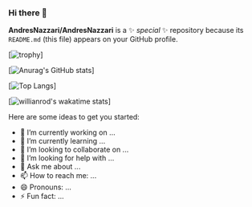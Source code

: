 ### Hi there 👋

**AndresNazzari/AndresNazzari** is a ✨ _special_ ✨ repository because its `README.md` (this file) appears on your GitHub profile.

[![trophy](https://github-profile-trophy.vercel.app/?username=AndresNazzari&theme=dracula&column=-1)]

[![Anurag's GitHub stats](https://github-readme-stats.vercel.app/api?username=AndresNazzari&count_private=true&show_icons=true&theme=dracula)]

[![Top Langs](https://github-readme-stats.vercel.app/api/top-langs/?username=AndresNazzari&layout=compact)]

[![willianrod's wakatime stats](https://github-readme-stats.vercel.app/api/wakatime?username=AndresNazzari)]

Here are some ideas to get you started:

-   🔭 I’m currently working on ...
-   🌱 I’m currently learning ...
-   👯 I’m looking to collaborate on ...
-   🤔 I’m looking for help with ...
-   💬 Ask me about ...
-   📫 How to reach me: ...
-   😄 Pronouns: ...
-   ⚡ Fun fact: ...
